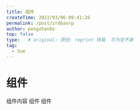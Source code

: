 ```yaml
---
title: 组件
createTime: 2022/03/06 09:41:26
permalink: /post/zrd6axrp
author: pengzhanbo
top: false
type:   # original: 原创: reprint 转载  可为空不填
tag: 
  - Vue
---
```


# 组件

组件内容 组件 组件
